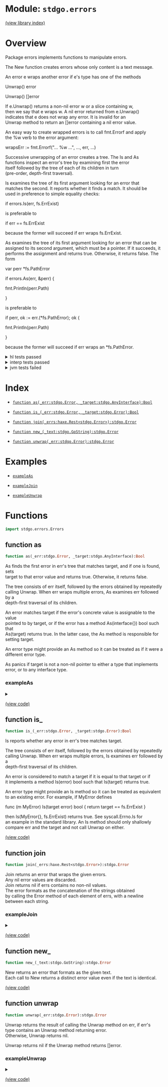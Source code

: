 # Module: `stdgo.errors`

[(view library index)](../stdgo.md)


# Overview


Package errors implements functions to manipulate errors.  



The New function creates errors whose only content is a text message.  



An error e wraps another error if e's type has one of the methods  






Unwrap\(\) error  



Unwrap\(\) \[\]error  



If e.Unwrap\(\) returns a non\-nil error w or a slice containing w,  
then we say that e wraps w. A nil error returned from e.Unwrap\(\)  
indicates that e does not wrap any error. It is invalid for an  
Unwrap method to return an \[\]error containing a nil error value.  



An easy way to create wrapped errors is to call fmt.Errorf and apply  
the %w verb to the error argument:  






wrapsErr := fmt.Errorf\("... %w ...", ..., err, ...\)  



Successive unwrapping of an error creates a tree. The Is and As  
functions inspect an error's tree by examining first the error  
itself followed by the tree of each of its children in turn  
\(pre\-order, depth\-first traversal\).  



Is examines the tree of its first argument looking for an error that  
matches the second. It reports whether it finds a match. It should be  
used in preference to simple equality checks:  






if errors.Is\(err, fs.ErrExist\)  



is preferable to  






if err == fs.ErrExist  



because the former will succeed if err wraps fs.ErrExist.  



As examines the tree of its first argument looking for an error that can be  
assigned to its second argument, which must be a pointer. If it succeeds, it  
performs the assignment and returns true. Otherwise, it returns false. The form  






var perr \*fs.PathError  



if errors.As\(err, &perr\) \{  



fmt.Println\(perr.Path\)  



\}  



is preferable to  






if perr, ok := err.\(\*fs.PathError\); ok \{  



fmt.Println\(perr.Path\)  



\}  



because the former will succeed if err wraps an \*fs.PathError.  



<details><summary>hl tests passed</summary>
<p>

```
=== RUN  TestNewEqual
--- PASS: TestNewEqual (%!s(float64=8.893013000488281e-05))

=== RUN  TestErrorMethod
--- PASS: TestErrorMethod (%!s(float64=1.0013580322265625e-05))

=== RUN  TestJoinReturnsNil
--- PASS: TestJoinReturnsNil (%!s(float64=8.106231689453125e-06))

=== RUN  TestJoin
--- PASS: TestJoin (%!s(float64=0.00023698806762695312))

=== RUN  TestJoinErrorMethod
--- PASS: TestJoinErrorMethod (%!s(float64=3.719329833984375e-05))

=== RUN  TestIs
--- PASS: TestIs (%!s(float64=6.890296936035156e-05))

=== RUN  TestAs
--- PASS: TestAs (%!s(float64=0.01557302474975586))

=== RUN  TestAsValidation
--- PASS: TestAsValidation (%!s(float64=0.0006339550018310547))

=== RUN  TestUnwrap
--- PASS: TestUnwrap (%!s(float64=0.0009431838989257812))

```
</p>
</details>

<details><summary>interp tests passed</summary>
<p>

```
=== RUN  TestNewEqual
--- PASS: TestNewEqual (%!s(float64=0.00010514259338378906))

=== RUN  TestErrorMethod
--- PASS: TestErrorMethod (%!s(float64=2.002716064453125e-05))

=== RUN  TestJoinReturnsNil
--- PASS: TestJoinReturnsNil (%!s(float64=2.8848648071289062e-05))

=== RUN  TestJoin
--- PASS: TestJoin (%!s(float64=0.00061798095703125))

=== RUN  TestJoinErrorMethod
--- PASS: TestJoinErrorMethod (%!s(float64=0.00014400482177734375))

=== RUN  TestIs
--- PASS: TestIs (%!s(float64=0.00021910667419433594))

=== RUN  TestAs
--- PASS: TestAs (%!s(float64=0.021200895309448242))

=== RUN  TestAsValidation
--- PASS: TestAsValidation (%!s(float64=0.0015599727630615234))

=== RUN  TestUnwrap
--- PASS: TestUnwrap (%!s(float64=0.000225067138671875))

```
</p>
</details>

<details><summary>jvm tests failed</summary>
<p>

```
IO.Overflow("write_ui16")
stdgo/internal/Macro.macro.hx:35: define
```
</p>
</details>


# Index


- [`function as(_err:stdgo.Error, _target:stdgo.AnyInterface):Bool`](<#function-as>)

- [`function is_(_err:stdgo.Error, _target:stdgo.Error):Bool`](<#function-is_>)

- [`function join(_errs:haxe.Rest<stdgo.Error>):stdgo.Error`](<#function-join>)

- [`function new_(_text:stdgo.GoString):stdgo.Error`](<#function-new_>)

- [`function unwrap(_err:stdgo.Error):stdgo.Error`](<#function-unwrap>)

# Examples


- [`exampleAs`](<#exampleas>)

- [`exampleJoin`](<#examplejoin>)

- [`exampleUnwrap`](<#exampleunwrap>)

# Functions


```haxe
import stdgo.errors.Errors
```


## function as


```haxe
function as(_err:stdgo.Error, _target:stdgo.AnyInterface):Bool
```


As finds the first error in err's tree that matches target, and if one is found, sets  
target to that error value and returns true. Otherwise, it returns false.  



The tree consists of err itself, followed by the errors obtained by repeatedly  
calling Unwrap. When err wraps multiple errors, As examines err followed by a  
depth\-first traversal of its children.  



An error matches target if the error's concrete value is assignable to the value  
pointed to by target, or if the error has a method As\(interface\{\}\) bool such that  
As\(target\) returns true. In the latter case, the As method is responsible for  
setting target.  



An error type might provide an As method so it can be treated as if it were a  
different error type.  



As panics if target is not a non\-nil pointer to either a type that implements  
error, or to any interface type.  



### exampleAs


<details><summary></summary>
<p>


```haxe
function exampleAs():Void {
        {
            var __tmp__ = stdgo.os.Os.open(("non-existing" : GoString)), _0:Ref<stdgo.os.Os.File> = __tmp__._0, _err:Error = __tmp__._1;
            if (_err != null) {
                var _pathError:Ref<stdgo.io.fs.Fs.PathError> = (null : Ref<stdgo.io.fs.Fs.PathError>);
                if (stdgo.errors.Errors.as(_err, Go.toInterface((_pathError : Ref<Ref<stdgo.io.fs.Fs.PathError>>)))) {
                    stdgo.fmt.Fmt.println(Go.toInterface(("Failed at path:" : GoString)), Go.toInterface(_pathError.path));
                } else {
                    stdgo.fmt.Fmt.println(Go.toInterface(_err));
                };
            };
        };
    }
```


</p>
</details>


[\(view code\)](<./Errors.hx#L286>)


## function is\_


```haxe
function is_(_err:stdgo.Error, _target:stdgo.Error):Bool
```


Is reports whether any error in err's tree matches target.  



The tree consists of err itself, followed by the errors obtained by repeatedly  
calling Unwrap. When err wraps multiple errors, Is examines err followed by a  
depth\-first traversal of its children.  



An error is considered to match a target if it is equal to that target or if  
it implements a method Is\(error\) bool such that Is\(target\) returns true.  



An error type might provide an Is method so it can be treated as equivalent  
to an existing error. For example, if MyError defines  






func \(m MyError\) Is\(target error\) bool \{ return target == fs.ErrExist \}  



then Is\(MyError\{\}, fs.ErrExist\) returns true. See syscall.Errno.Is for  
an example in the standard library. An Is method should only shallowly  
compare err and the target and not call Unwrap on either.  



[\(view code\)](<./Errors.hx#L225>)


## function join


```haxe
function join(_errs:haxe.Rest<stdgo.Error>):stdgo.Error
```


Join returns an error that wraps the given errors.  
Any nil error values are discarded.  
Join returns nil if errs contains no non\-nil values.  
The error formats as the concatenation of the strings obtained  
by calling the Error method of each element of errs, with a newline  
between each string.  



### exampleJoin


<details><summary></summary>
<p>


```haxe
function exampleJoin():Void {
        var _err1:Error = stdgo.errors.Errors.new_(("err1" : GoString));
        var _err2:Error = stdgo.errors.Errors.new_(("err2" : GoString));
        var _err:Error = stdgo.errors.Errors.join(_err1, _err2);
        stdgo.fmt.Fmt.println(Go.toInterface(_err));
        if (stdgo.errors.Errors.is_(_err, _err1)) {
            stdgo.fmt.Fmt.println(Go.toInterface(("err is err1" : GoString)));
        };
        if (stdgo.errors.Errors.is_(_err, _err2)) {
            stdgo.fmt.Fmt.println(Go.toInterface(("err is err2" : GoString)));
        };
    }
```


</p>
</details>


[\(view code\)](<./Errors.hx#L169>)


## function new\_


```haxe
function new_(_text:stdgo.GoString):stdgo.Error
```


New returns an error that formats as the given text.  
Each call to New returns a distinct error value even if the text is identical.  



[\(view code\)](<./Errors.hx#L158>)


## function unwrap


```haxe
function unwrap(_err:stdgo.Error):stdgo.Error
```


Unwrap returns the result of calling the Unwrap method on err, if err's  
type contains an Unwrap method returning error.  
Otherwise, Unwrap returns nil.  



Unwrap returns nil if the Unwrap method returns \[\]error.  



### exampleUnwrap


<details><summary></summary>
<p>


```haxe
function exampleUnwrap():Void {
        var _err1:Error = stdgo.errors.Errors.new_(("error1" : GoString));
        var _err2:Error = stdgo.fmt.Fmt.errorf(("error2: [%w]" : GoString), Go.toInterface(_err1));
        stdgo.fmt.Fmt.println(Go.toInterface(_err2));
        stdgo.fmt.Fmt.println(Go.toInterface(stdgo.errors.Errors.unwrap(_err2)));
    }
```


</p>
</details>


[\(view code\)](<./Errors.hx#L195>)



